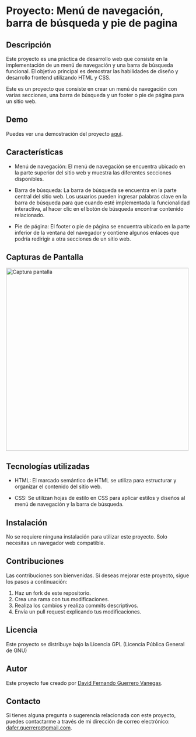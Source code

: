# Proyecto: Menú de navegación,  barra de búsqueda y pie de pagina

## Descripción
Este proyecto es una práctica de desarrollo web que consiste en la implementación de un menú de navegación y una barra de búsqueda funcional. El objetivo principal es demostrar las habilidades de diseño y desarrollo frontend utilizando HTML y CSS.

Este es un proyecto que consiste en crear un menú de navegación con varias secciones,  una barra de búsqueda y un footer o pie de página para un sitio web.

## Demo
Puedes ver una demostración del proyecto [aquí](https://daferguerrero.github.io/practica-menu-nav-y-barra-busqueda/).

## Características
-   Menú de navegación: El menú de navegación se encuentra ubicado en la parte superior del sitio web y muestra las diferentes secciones disponibles. 
    
-   Barra de búsqueda: La barra de búsqueda se encuentra en la parte central del sitio web. Los usuarios pueden ingresar palabras clave en la barra de búsqueda para que cuando esté implementada la funcionalidad interactiva, al hacer clic en el botón de búsqueda encontrar contenido relacionado.

-   Pie de página: El footer o pie de página se encuentra ubicado en la parte inferior de la ventana del navegador y contiene algunos enlaces que podría redirigir a otra secciones de un sitio web.   

## Capturas de Pantalla
<img src="https://github.com/daferguerrero/practica-menu-nav-y-barra-busqueda/assets/74115222/a4107829-f0d2-4abd-b179-eb0112baba96" alt="Captura pantalla" width="500"/>
   
## Tecnologías utilizadas
-   HTML: El marcado semántico de HTML se utiliza para estructurar y organizar el contenido del sitio web.
    
-   CSS: Se utilizan hojas de estilo en CSS para aplicar estilos y diseños al menú de navegación y la barra de búsqueda.

## Instalación
No se requiere ninguna instalación para utilizar este proyecto. Solo necesitas un navegador web compatible.
    
## Contribuciones
Las contribuciones son bienvenidas. Si deseas mejorar este proyecto, sigue los pasos a continuación:

1.  Haz un fork de este repositorio.
2.  Crea una rama con tus modificaciones.
3.  Realiza los cambios y realiza commits descriptivos.
4.  Envía un pull request explicando tus modificaciones.

## Licencia
Este proyecto se distribuye bajo la Licencia GPL (Licencia Pública General de GNU)

## Autor
Este proyecto fue creado por [David Fernando Guerrero Vanegas](https://github.com/daferguerrero).

## Contacto
Si tienes alguna pregunta o sugerencia relacionada con este proyecto, puedes contactarme a través de mi dirección de correo electrónico: [dafer.guerrero@gmail.com](dafer.guerrero@gmail.com).
